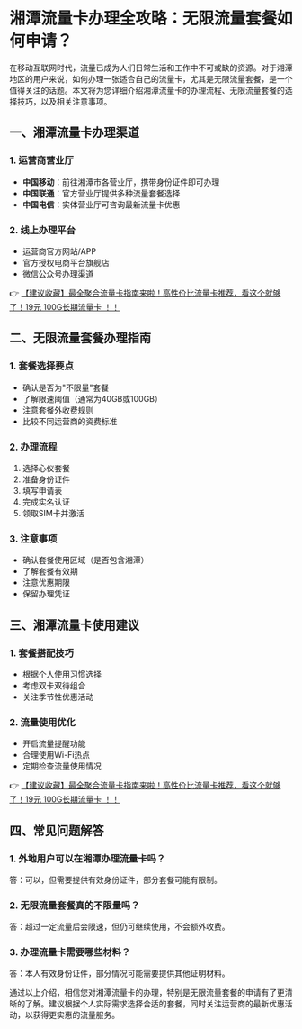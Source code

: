 # 湘潭流量卡办理全攻略：无限流量套餐如何申请？

在移动互联网时代，流量已成为人们日常生活和工作中不可或缺的资源。对于湘潭地区的用户来说，如何办理一张适合自己的流量卡，尤其是无限流量套餐，是一个值得关注的话题。本文将为您详细介绍湘潭流量卡的办理流程、无限流量套餐的选择技巧，以及相关注意事项。

## 一、湘潭流量卡办理渠道

### 1. 运营商营业厅
- **中国移动**：前往湘潭市各营业厅，携带身份证件即可办理
- **中国联通**：官方营业厅提供多种流量套餐选择
- **中国电信**：实体营业厅可咨询最新流量卡优惠

### 2. 线上办理平台
- 运营商官方网站/APP
- 官方授权电商平台旗舰店
- 微信公众号办理渠道

👉 [【建议收藏】最全聚合流量卡指南来啦！高性价比流量卡推荐，看这个就够了！19元 100G长期流量卡 ！！](https://bit.ly/Liuliangka)

## 二、无限流量套餐办理指南

### 1. 套餐选择要点
- 确认是否为"不限量"套餐
- 了解限速阈值（通常为40GB或100GB）
- 注意套餐外收费规则
- 比较不同运营商的资费标准

### 2. 办理流程
1. 选择心仪套餐
2. 准备身份证件
3. 填写申请表
4. 完成实名认证
5. 领取SIM卡并激活

### 3. 注意事项
- 确认套餐使用区域（是否包含湘潭）
- 了解套餐有效期
- 注意优惠期限
- 保留办理凭证

## 三、湘潭流量卡使用建议

### 1. 套餐搭配技巧
- 根据个人使用习惯选择
- 考虑双卡双待组合
- 关注季节性优惠活动

### 2. 流量使用优化
- 开启流量提醒功能
- 合理使用Wi-Fi热点
- 定期检查流量使用情况

👉 [【建议收藏】最全聚合流量卡指南来啦！高性价比流量卡推荐，看这个就够了！19元 100G长期流量卡 ！！](https://bit.ly/Liuliangka)

## 四、常见问题解答

### 1. 外地用户可以在湘潭办理流量卡吗？
答：可以，但需要提供有效身份证件，部分套餐可能有限制。

### 2. 无限流量套餐真的不限量吗？
答：超过一定流量后会限速，但仍可继续使用，不会额外收费。

### 3. 办理流量卡需要哪些材料？
答：本人有效身份证件，部分情况可能需要提供其他证明材料。

通过以上介绍，相信您对湘潭流量卡的办理，特别是无限流量套餐的申请有了更清晰的了解。建议根据个人实际需求选择合适的套餐，同时关注运营商的最新优惠活动，以获得更实惠的流量服务。